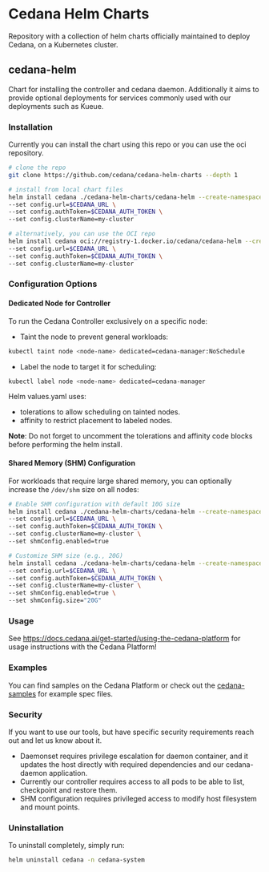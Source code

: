 # Cedana Helm Charts

Repository with a collection of helm charts officially maintained to deploy Cedana, on a
Kubernetes cluster.

## cedana-helm

Chart for installing the controller and cedana daemon.
Additionally it aims to provide optional deployments for services commonly used with our deployments such as Kueue.

### Installation

Currently you can install the chart using this repo or you can use the oci repository.

```bash
# clone the repo
git clone https://github.com/cedana/cedana-helm-charts --depth 1

# install from local chart files
helm install cedana ./cedana-helm-charts/cedana-helm --create-namespace -n cedana-system \
--set config.url=$CEDANA_URL \
--set config.authToken=$CEDANA_AUTH_TOKEN \
--set config.clusterName=my-cluster

# alternatively, you can use the OCI repo
helm install cedana oci://registry-1.docker.io/cedana/cedana-helm --create-namespace -n cedana-system \
--set config.url=$CEDANA_URL \
--set config.authToken=$CEDANA_AUTH_TOKEN \
--set config.clusterName=my-cluster
```

### Configuration Options

#### Dedicated Node for Controller

To run the Cedana Controller exclusively on a specific node:

- Taint the node to prevent general workloads:
```bash
kubectl taint node <node-name> dedicated=cedana-manager:NoSchedule
```

- Label the node to target it for scheduling:
```bash
kubectl label node <node-name> dedicated=cedana-manager
```

Helm values.yaml uses:
- tolerations to allow scheduling on tainted nodes.
- affinity to restrict placement to labeled nodes.

**Note**: Do not forget to uncomment the tolerations and affinity code blocks before performing the helm install.

#### Shared Memory (SHM) Configuration

For workloads that require large shared memory, you can optionally increase the `/dev/shm` size on all nodes:

```bash
# Enable SHM configuration with default 10G size
helm install cedana ./cedana-helm-charts/cedana-helm --create-namespace -n cedana-system \
--set config.url=$CEDANA_URL \
--set config.authToken=$CEDANA_AUTH_TOKEN \
--set config.clusterName=my-cluster \
--set shmConfig.enabled=true

# Customize SHM size (e.g., 20G)
helm install cedana ./cedana-helm-charts/cedana-helm --create-namespace -n cedana-system \
--set config.url=$CEDANA_URL \
--set config.authToken=$CEDANA_AUTH_TOKEN \
--set config.clusterName=my-cluster \
--set shmConfig.enabled=true \
--set shmConfig.size="20G"
```

### Usage

See https://docs.cedana.ai/get-started/using-the-cedana-platform for usage instructions with the Cedana Platform!

### Examples

You can find samples on the Cedana Platform or check out the [cedana-samples](https://github.com/cedana/cedana-samples) for example spec files.

### Security

If you want to use our tools, but have specific security requirements reach out and let us know
about it.

- Daemonset requires privilege escalation for daemon container, and it updates the host directly with
  required dependencies and our cedana-daemon application.
- Currently our controller requires access to all pods to be able to list, checkpoint and restore them.
- SHM configuration requires privileged access to modify host filesystem and mount points.

### Uninstallation

To uninstall completely, simply run:

```bash
helm uninstall cedana -n cedana-system
```
